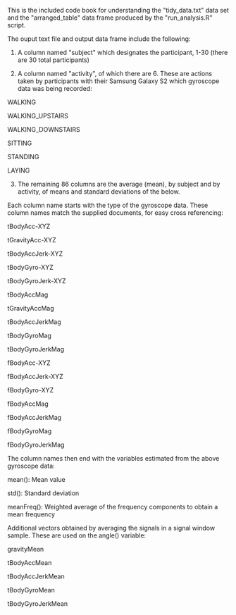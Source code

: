 This is the included code book for understanding the "tidy_data.txt" data set and the "arranged_table" data frame produced
by the "run_analysis.R" script.

The ouput text file and output data frame include the following:

1. A column named "subject" which designates the participant, 1-30 (there are 30 total participants)

2. A column named "activity", of which there are 6. These are actions taken by participants with their Samsung Galaxy S2
which gyroscope data was being recorded:

  WALKING
  
  WALKING_UPSTAIRS
  
  WALKING_DOWNSTAIRS
  
  SITTING
  
  STANDING
  
  LAYING

3. The remaining 86 columns are the average (mean), by subject and by activity, of means and standard deviations of the below.

Each column name starts with the type of the gyroscope data. These column names match the supplied documents, for easy cross
referencing:

  tBodyAcc-XYZ
  
  tGravityAcc-XYZ
  
  tBodyAccJerk-XYZ
  
  tBodyGyro-XYZ
  
  tBodyGyroJerk-XYZ
  
  tBodyAccMag
  
  tGravityAccMag
  
  tBodyAccJerkMag
  
  tBodyGyroMag
  
  tBodyGyroJerkMag
  
  fBodyAcc-XYZ
  
  fBodyAccJerk-XYZ
  
  fBodyGyro-XYZ

  fBodyAccMag
  
  fBodyAccJerkMag
  
  fBodyGyroMag
  
  fBodyGyroJerkMag

The column names then end with the variables estimated from the above gyroscope data:

  mean(): Mean value
  
  std(): Standard deviation
  
  meanFreq(): Weighted average of the frequency components to obtain a mean frequency
  
Additional vectors obtained by averaging the signals in a signal window sample. These are used on the angle() variable:

  gravityMean
  
  tBodyAccMean
  
  tBodyAccJerkMean
  
  tBodyGyroMean
  
  tBodyGyroJerkMean



  
